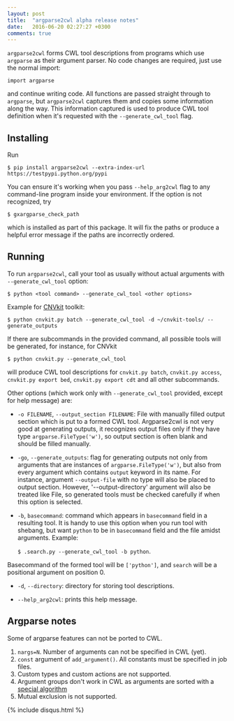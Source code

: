 ```yaml
---
layout: post
title:  "argparse2cwl alpha release notes"
date:   2016-06-20 02:27:27 +0300
comments: true
---
```


`argparse2cwl` forms CWL tool descriptions from programs which use `argparse` as their argument parser. 
No code changes are required, just use the normal import:

	import argparse

and continue writing code. All functions are passed straight through to `argparse`, but `argparse2cwl` captures them and copies some information along the way. This information captured is used to produce CWL tool definition when it's requested with the `--generate_cwl_tool` flag.


## Installing ##

Run 
	
	$ pip install argparse2cwl --extra-index-url https://testpypi.python.org/pypi

You can ensure it's working when you pass `--help_arg2cwl` flag to any command-line program inside your environment. If the option is not recognized, try
	
	$ gxargparse_check_path

which is installed as part of this package. It will fix the paths or produce a helpful error message if the paths are incorrectly ordered.


## Running ##

To run `argparse2cwl`, call your tool as usually without actual arguments with `--generate_cwl_tool` option:

	$ python <tool command> --generate_cwl_tool <other options>

Example for [CNVkit](https://github.com/etal/cnvkit) toolkit:

	$ python cnvkit.py batch --generate_cwl_tool -d ~/cnvkit-tools/ --generate_outputs


If there are subcommands in the provided command, all possible tools will be generated, for instance, for CNVkit

	$ python cnvkit.py --generate_cwl_tool

will produce CWL tool descriptions for `cnvkit.py batch`, `cnvkit.py access`, `cnvkit.py export bed`, `cnvkit.py export cdt` and all other subcommands.


Other options (which work only with `--generate_cwl_tool` provided, except for help message) are:

* `-o FILENAME`, `--output_section FILENAME`: File with manually filled output section which is put to a formed CWL tool. Argparse2cwl is not very good at generating outputs, it recognizes output files only if they have type `argparse.FileType('w')`, so output section is often blank and should be filled manually.

* `-go`, `--generate_outputs`: flag for generating outputs not only from arguments that are instances of `argparse.FileType('w')`, but also from every argument which contains `output` keyword in its name. For instance, argument `--output-file` with no type will also be placed to output section. However, '--output-directory' argument will also be treated like File, so generated tools must be checked carefully if when this option is selected.

* `-b`, `basecommand`: command which appears in `basecommand` field in a resulting tool. It is handy to use this option when you run tool with shebang, but want `python` to be in `basecommand` field and the file amidst arguments. 
Example:

	```$ .search.py --generate_cwl_tool -b python```. 

Basecommand of the formed tool will be `['python']`, and `search` will be a positional argument on position 0.

* `-d`, `--directory`: directory for storing tool descriptions.

* `--help_arg2cwl`: prints this help message.



## Argparse notes ##

Some of argparse features can not be ported to CWL. 

1. `nargs=N`. Number of arguments can not be specified in CWL (yet).
2. `const` argument of `add_argument()`. All constants must be specified in job files.
3. Custom types and custom actions are not supported.
4. Argument groups don't work in CWL as arguments are sorted with a [special algorithm](http://www.commonwl.org/draft-3/CommandLineTool.html#Input_binding)
5. Mutual exclusion is not supported.




{% include disqus.html %}

